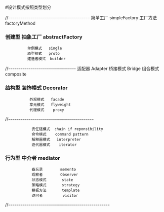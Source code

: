 #设计模式按照类型划分

//-----------------------------------------
              简单工厂    simpleFactory
              工厂方法    factoryMethod
 ### 创建型    抽象工厂   abstractFactory
              单例模式   single
              原型模式   proto
              建造者模式  builder


//----------------------------------
              适配器    Adapter
              桥接模式   Bridge
              组合模式   composite
  ### 结构型   装饰模式   Decorator
               外观模式   facade
               享元模式   flyweight
               代理模式    proxy

//-------------------------------------------

                责任链模式  chain if reponsibility
                命令模式    command pattern
                解释器模式   interpreter
                迭代器模式    iterator
  ###  行为型    中介者        mediator
                备忘录        memento
                观察者        Observer
                状态模式       state
                策略模式       strategy
                模板方法       template
                访问者         visitor

//---------------------------------------------------